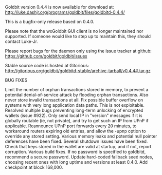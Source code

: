 Goldbit version 0.4.4 is now available for download at:
http://luke.dashjr.org/programs/goldbit/files/goldbitd-0.4.4/

This is a bugfix-only release based on 0.4.0.

Please note that the wxGoldbit GUI client is no longer maintained nor supported. If someone would like to step up to maintain this, they should contact Luke-Jr.

Please report bugs for the daemon only using the issue tracker at github:
https://github.com/goldbit/goldbit/issues

Stable source code is hosted at Gitorious:
http://gitorious.org/goldbit/goldbitd-stable/archive-tarball/v0.4.4#.tar.gz

BUG FIXES

Limit the number of orphan transactions stored in memory, to prevent a potential denial-of-service attack by flooding orphan transactions. Also never store invalid transactions at all.
Fix possible buffer overflow on systems with very long application data paths. This is not exploitable.
Resolved multiple bugs preventing long-term unlocking of encrypted wallets (issue #922).
Only send local IP in "version" messages if it is globally routable (ie, not private), and try to get such an IP from UPnP if applicable.
Reannounce UPnP port forwards every 20 minutes, to workaround routers expiring old entries, and allow the -upnp option to override any stored setting.
Various memory leaks and potential null pointer deferences have been
fixed.
Several shutdown issues have been fixed.
Check that keys stored in the wallet are valid at startup, and if not,
report corruption.
Various build fixes.
If no password is specified to goldbitd, recommend a secure password.
Update hard-coded fallback seed nodes, choosing recent ones with long uptime and versions at least 0.4.0.
Add checkpoint at block 168,000.

